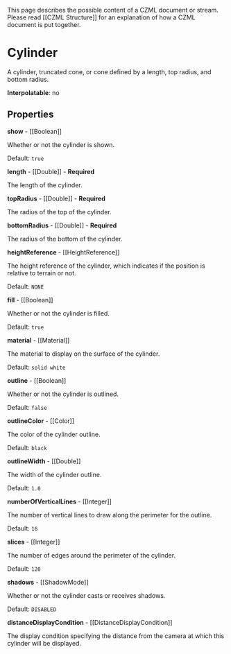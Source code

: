 This page describes the possible content of a CZML document or stream. Please read [[CZML Structure]] for an explanation of how a CZML document is put together.

# Cylinder

A cylinder, truncated cone, or cone defined by a length, top radius, and bottom radius.

**Interpolatable**: no

## Properties

**show** - [[Boolean]]

Whether or not the cylinder is shown.

Default: `true`


**length** - [[Double]] - **Required**

The length of the cylinder.


**topRadius** - [[Double]] - **Required**

The radius of the top of the cylinder.


**bottomRadius** - [[Double]] - **Required**

The radius of the bottom of the cylinder.


**heightReference** - [[HeightReference]]

The height reference of the cylinder, which indicates if the position is relative to terrain or not.

Default: `NONE`


**fill** - [[Boolean]]

Whether or not the cylinder is filled.

Default: `true`


**material** - [[Material]]

The material to display on the surface of the cylinder.

Default: `solid white`


**outline** - [[Boolean]]

Whether or not the cylinder is outlined.

Default: `false`


**outlineColor** - [[Color]]

The color of the cylinder outline.

Default: `black`


**outlineWidth** - [[Double]]

The width of the cylinder outline.

Default: `1.0`


**numberOfVerticalLines** - [[Integer]]

The number of vertical lines to draw along the perimeter for the outline.

Default: `16`


**slices** - [[Integer]]

The number of edges around the perimeter of the cylinder.

Default: `128`


**shadows** - [[ShadowMode]]

Whether or not the cylinder casts or receives shadows.

Default: `DISABLED`


**distanceDisplayCondition** - [[DistanceDisplayCondition]]

The display condition specifying the distance from the camera at which this cylinder will be displayed.


